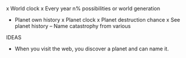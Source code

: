 x World clock
x Every year n% possibilities or world generation
- Planet own history
  x Planet clock
  x Planet destruction chance
  x See planet history
  – Name catastrophy from various



IDEAS

- When you visit the web, you discover a planet and can name it.